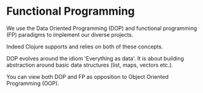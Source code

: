 # Functional Programming

We use the Data Oriented Programming (DOP) and functional programming (FP) paradigms to implement our diverse projects.

Indeed Clojure supports and relies on both of these concepts.

DOP evolves around the idiom 'Everything as data'. It is about building abstraction around basic data structures (list, maps, vectors etc.).
         
You can view both DOP and FP as opposition to Object Oriented Programming (OOP).